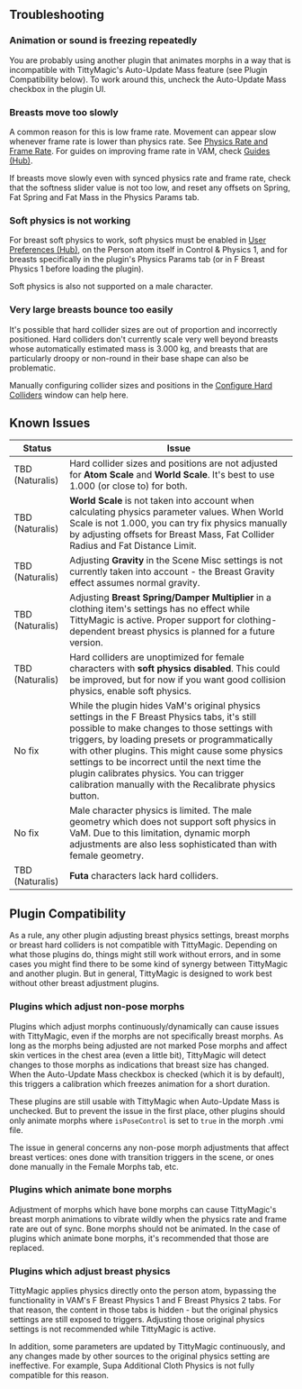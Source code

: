 ## Troubleshooting

### Animation or sound is freezing repeatedly

You are probably using another plugin that animates morphs in a way that is incompatible with TittyMagic's Auto-Update Mass feature (see Plugin Compatibility below). To work around this, uncheck the Auto-Update Mass checkbox in the plugin UI.

### Breasts move too slowly

A common reason for this is low frame rate. Movement can appear slow whenever frame rate is lower than physics rate. See [Physics Rate and Frame Rate](/docs/general/physics_rate_and_frame_rate/). For guides on improving frame rate in VAM, check [Guides (Hub)](https://hub.virtamate.com/resources/categories/guides.13/).

If breasts move slowly even with synced physics rate and frame rate, check that the softness slider value is not too low, and reset any offsets on Spring, Fat Spring and Fat Mass in the Physics Params tab.

### Soft physics is not working

For breast soft physics to work, soft physics must be enabled in [User Preferences (Hub)](https://hub.virtamate.com/wiki/user_preferences_performance/), on the Person atom itself in Control & Physics 1, and for breasts specifically in the plugin's Physics Params tab (or in F Breast Physics 1 before loading the plugin).

Soft physics is also not supported on a male character.

### Very large breasts bounce too easily

It's possible that hard collider sizes are out of proportion and incorrectly positioned. Hard colliders don't currently scale very well beyond breasts whose automatically estimated mass is 3.000 kg, and breasts that are particularly droopy or non-round in their base shape can also be problematic.

Manually configuring collider sizes and positions in the [Configure Hard Colliders](../breast_hard_colliders/) window can help here.

## Known Issues

| Status | Issue |
|--------|-------|
| TBD (Naturalis) | Hard collider sizes and positions are not adjusted for **Atom Scale** and **World Scale**. It's best to use 1.000 (or close to) for both. |
| TBD (Naturalis) | **World Scale** is not taken into account when calculating physics parameter values. When World Scale is not 1.000, you can try fix physics manually by adjusting offsets for Breast Mass, Fat Collider Radius and Fat Distance Limit. |
| TBD (Naturalis) | Adjusting **Gravity** in the Scene Misc settings is not currently taken into account - the Breast Gravity effect assumes normal gravity. |
| TBD (Naturalis) | Adjusting **Breast Spring/Damper Multiplier** in a clothing item's settings has no effect while TittyMagic is active. Proper support for clothing-dependent breast physics is planned for a future version. |
| TBD (Naturalis) | Hard colliders are unoptimized for female characters with **soft physics disabled**. This could be improved, but for now if you want good collision physics, enable soft physics. |
| No fix | While the plugin hides VaM's original physics settings in the F Breast Physics tabs, it's still possible to make changes to those settings with triggers, by loading presets or programmatically with other plugins. This might cause some physics settings to be incorrect until the next time the plugin calibrates physics. You can trigger calibration manually with the Recalibrate physics button. |
| No fix | Male character physics is limited. The male geometry which does not support soft physics in VaM. Due to this limitation, dynamic morph adjustments are also less sophisticated than with female geometry. |
| TBD (Naturalis) | **Futa** characters lack hard colliders. |

## Plugin Compatibility

As a rule, any other plugin adjusting breast physics settings, breast morphs or breast hard colliders is not compatible with TittyMagic. Depending on what those plugins do, things might still work without errors, and in some cases you might find there to be some kind of synergy between TittyMagic and another plugin. But in general, TittyMagic is designed to work best without other breast adjustment plugins.

### Plugins which adjust non-pose morphs

Plugins which adjust morphs continuously/dynamically can cause issues with TittyMagic, even if the morphs are not specifically breast morphs. As long as the morphs being adjusted are not marked Pose morphs and affect skin vertices in the chest area (even a little bit), TittyMagic will detect changes to those morphs as indications that breast size has changed. When the Auto-Update Mass checkbox is checked (which it is by default), this triggers a calibration which freezes animation for a short duration.

These plugins are still usable with TittyMagic when Auto-Update Mass is unchecked. But to prevent the issue in the first place, other plugins should only animate morphs where `isPoseControl` is set to `true` in the morph .vmi file.

The issue in general concerns any non-pose morph adjustments that affect breast vertices: ones done with transition triggers in the scene, or ones done manually in the Female Morphs tab, etc.

### Plugins which animate bone morphs

Adjustment of morphs which have bone morphs can cause TittyMagic's breast morph animations to vibrate wildly when the physics rate and frame rate are out of sync. Bone morphs should not be animated. In the case of plugins which animate bone morphs, it's recommended that those are replaced.

### Plugins which adjust breast physics

TittyMagic applies physics directly onto the person atom, bypassing the functionality in VAM's F Breast Physics 1 and F Breast Physics 2 tabs. For that reason, the content in those tabs is hidden - but the original physics settings are still exposed to triggers. Adjusting those original physics settings is not recommended while TittyMagic is active.

In addition, some parameters are updated by TittyMagic continuously, and any changes made by other sources to the original physics setting are ineffective. For example, Supa Additional Cloth Physics is not fully compatible for this reason.
